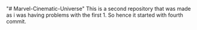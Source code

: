 "# Marvel-Cinematic-Universe" 
This is a second repository that was made as i was having problems with the first 1. So hence it started with fourth commit.
